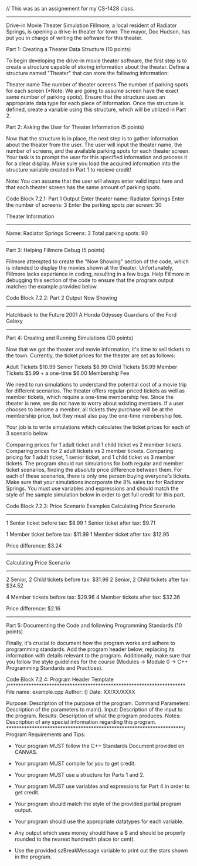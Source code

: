 // This was as an assignement for my CS-1428 class. 

-----------------------------------------------------------------------------------------------------------------------------------------------------------------------------------------------------------------------------------------------------------------------------------------------------------------------------------------------------
Drive-in Movie Theater Simulation
Fillmore, a local resident of Radiator Springs, is opening a drive-in theater for town. The mayor, Doc Hudson, has put you in charge of writing the software for this theater.


Part 1: Creating a Theater Data Structure (10 points)

To begin developing the drive-in movie theater software, the first step is to create a structure capable of storing information about the theater. Define a structure named "Theater" that can store the following information:

Theater name
The number of theater screens
The number of parking spots for each screen (*Note: We are going to assume screen have the exact same number of parking spots).
Ensure that the structure uses an appropriate data type for each piece of information. Once the structure is defined, create a variable using this structure, which will be utilized in Part 2.



Part 2: Asking the User for Theater Information (5 points)

Now that the structure is in place, the next step is to gather information about the theater from the user. The user will input the theater name, the number of screens, and the available parking spots for each theater screen.
Your task is to prompt the user for this specified information and process it for a clear display. Make sure you load the acquired information into the structure variable created in Part 1 to recieve credit!  



Note: You can assume that the user will always enter valid input here and that each theater screen has the same amount of parking spots.

Code Block 7.2.1: Part 1 Output
Enter theater name: Radiator Springs
Enter the number of screens: 3
Enter the parking spots per screen: 30

Theater Information
*****************************
Name: Radiator Springs
Screens: 3
Total parking spots: 90
*****************************
Part 3: Helping Fillmore Debug (5 points)

Fillmore attempted to create the "Now Showing" section of the code, which is intended to display the movies shown at the theater. Unfortunately, Fillmore lacks experience in coding, resulting in a few bugs.
Help Fillmore in debugging this section of the code to ensure that the program output matches the example provided below.

Code Block 7.2.2: Part 2 Output
Now Showing
*****************************
Hatchback to the Future
2001 A Honda Odyssey
Guardians of the Ford Galaxy
*****************************
Part 4: Creating and Running Simulations (20 points)

Now that we got the theater and movie information, it's time to sell tickets to the town. Currently, the ticket prices for the theater are set as follows:

Adult Tickets	$10.99
Senior Tickets	$8.99
Child Tickets	$6.99
Member Tickets	$5.99 + a one-time $6.00 Membership Fee


We need to run simulations to understand the potential cost of a movie trip for different scenarios.
The theater offers regular-priced tickets as well as member tickets, which require a one-time membership fee. Since the theater is new, we do not have to worry about existing members.
If a user chooses to become a member, all tickets they purchase will be at the membership price, but they must also pay the one-time membership fee.



Your job is to write simulations which calculates the ticket prices for each of 3 scenario below. 

Comparing prices for 1 adult ticket and 1 child ticket vs 2 member tickets.
Comparing prices for 2 adult tickets vs 2 member tickets.
Comparing pricing for 1 adult ticket, 1 senior ticket, and 1 child ticket vs 3 member tickets.
The program should run simulations for both regular and member ticket scenarios, finding the absolute price difference between them. For each of these scenarios, there is only one person buying everyone's tickets.
Make sure that your simulations incorporate the 8% sales tax for Radiator Springs. You must use variables and expressions and should match the style of the sample simulation below in order to get full credit for this part. 

Code Block 7.2.3: Price Scenario Examples
Calculating Price Scenario
*****************************
1 Senior ticket before tax: $8.99
1 Senior ticket after tax: $9.71

1 Member ticket before tax: $11.99
1 Member ticket after tax: $12.95

Price difference: $3.24
*****************************

Calculating Price Scenario
*****************************
2 Senior, 2 Child tickets before tax: $31.96
2 Senior, 2 Child tickets after tax: $34.52

4 Member tickets before tax: $29.96
4 Member tickets after tax: $32.36

Price difference: $2.16
*****************************
Part 5: Documenting the Code and following Programming Standards (10 points)

Finally, it's crucial to document how the program works and adhere to programming standards. Add the program header below, replacing its information with details relevant to the program.
Additionally, make sure that you follow the style guidelines for the course (Modules -> Module 0 -> C++ Programming Standards and Practices).

Code Block 7.2.4: Program Header Template
/*********************************************************************
File name: example.cpp
Author: <Your Name Here>(<netID>)
Date: XX/XX/XXXX

Purpose:
    Description of the purpose of the program.
Command Parameters:
    Description of the parameters to main().
Input:
    Description of the input to the program.
Results:
    Description of what the program produces.
Notes:
    Description of any special information regarding this program.
*********************************************************************/
Program Requirements and Tips:

* Your program MUST follow the C++ Standards Document provided on CANVAS.

* Your program MUST compile for you to get credit.

* Your program MUST use a structure for Parts 1 and 2.

* Your program MUST use variables and expressions for Part 4 in order to get credit.

* Your program should match the style of the provided partial program output. 

* Your program should use the appropriate datatypes for each variable. 

* Any output which uses money should have a $ and  should be properly rounded to the nearest hundredth place (or cent).

* Use the provided szBreakMessage variable to print out the stars shown in the program.
